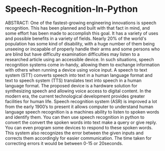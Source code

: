 # Speech-Recognition-In-Python
ABSTRACT:
 One of the fastest-growing engineering innovations is speech recognition. This has been planned and built with that fact in mind, and some effort has been made to accomplish this goal. It has a variety of uses and possible benefits in a variety of fields. Nearly 20% of the world's population has some kind of disability, with a huge number of them being unseeing or incapable of properly handle their arms and some persons who are blind but have difficulty examination difficulties may listen to a researched article using an accessible device. In such situations, speech recognition systems come in-handy, allowing them to exchange information with others when running a device using voice input. A speech to text system (STT) converts speech into text in a human language format and text to speech system (TTS) translates text into speech in a human language format. The proposed device is a hardware solution for synthesizing speech and allowing voice access to digital content. In the modern era, the current technological development provides greater facilities for human life. Speech recognition system (ASR) is improved a lot from the early 1900’s to present it allows computer to understand human language speech recognition is a machines ability to listen to spoken words and identify them. You can then use speech recognition in python to convert the convert the spoken words into text make a query or give reply. You can even program some devices to respond to these spoken words. This system also recognizes the error between the given inputs and corrects them accordingly for easier communication. The time taken for correcting errors it would be between 0-15 or 20seconds. 
